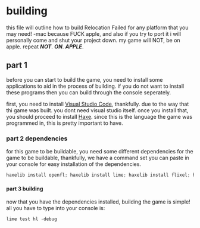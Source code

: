 # building

this file will outline how to build Relocation Failed for any platform that you may need! -mac because FUCK apple, and also if you try to port it i will personally come and shut your project down. my game will NOT, be on apple. repeat ***NOT***. ***ON***. ***APPLE***.

## part 1

before you can start to build the game, you need to install some applications to aid in the process of building. if you do not want to install these programs then you can build through the console seperately.

first, you need to install [Visual Studio Code](https://code.visualstudio.com), thankfully. due to the way that thi game was built. you dont need visual studio itself.
once you install that, you should proceed to install [Haxe](https://haxe.org). since this is the language the game was programmed in, this is pretty important to have.

### part 2 dependencies

for this game to be buildable, you need some different dependencies for the game to be buildable, thankfully, we have a command set you can paste in your console for easy installation of the dependencies.

```powershell
haxelib install openfl; haxelib install lime; haxelib install flixel; haxelib install flixel-addons; haxelib install flixel-ui; haxelib install hlwnative; haxelib install hscript; haxelib install hxcpp; haxelib install hxdiscord_rpc; haxelib install lunarps;
```

#### part 3 building

now that you have the dependencies installed, building the game is simple! all you have to type into your console is:

```powershell
lime test hl -debug
```
